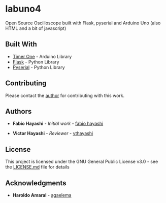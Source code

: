# labuno4
Open Source Oscilloscope built with Flask, pyserial and Arduino Uno (also HTML and a bit of javascript)

## Built With

* [Timer One](https://github.com/PaulStoffregen/TimerOne) - Arduino Library
* [Flask](https://flask.palletsprojects.com/en/1.1.x/) - Python Library
* [Pyserial](https://github.com/pyserial/pyserial) - Python Library

## Contributing

Please contact the [author](https://www.linkedin.com/in/victor-hayashi-885083131/) for contributing with this work.

## Authors

* **Fabio Hayashi** - *Initial work* - [fabio hayashi](https://www.linkedin.com/in/fabio-hayashi-bab61914/)

* **Victor Hayashi** - *Reviewer* - [vthayashi](https://github.com/vthayashi)

## License

This project is licensed under the GNU General Public License v3.0 - see the [LICENSE.md](LICENSE.md) file for details

## Acknowledgments

* **Haroldo Amaral** - [agaelema](https://github.com/agaelema)

